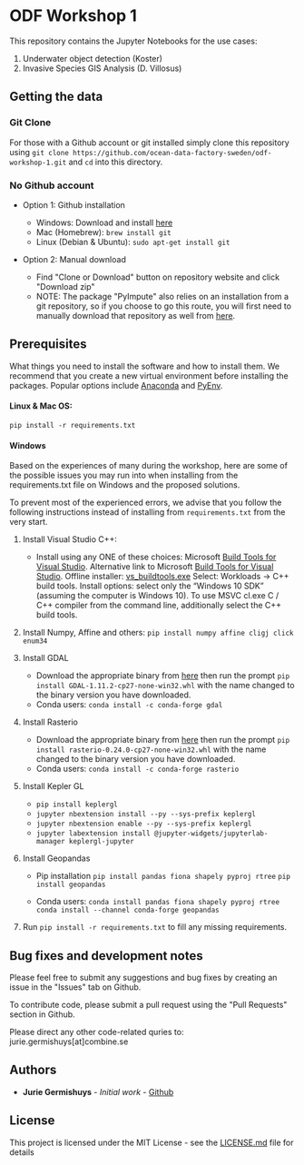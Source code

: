 # ODF Workshop 1

This repository contains the Jupyter Notebooks for the use cases: 

1. Underwater object detection (Koster)
2. Invasive Species GIS Analysis (D. Villosus)

## Getting the data

### Git Clone
For those with a Github account or git installed simply clone this repository using ```git clone https://github.com/ocean-data-factory-sweden/odf-workshop-1.git``` and ```cd``` into this directory.

### No Github account

- Option 1: Github installation
  - Windows: Download and install [here](https://gitforwindows.org/)
  - Mac (Homebrew): ```brew install git```
  - Linux (Debian & Ubuntu): ```sudo apt-get install git```

- Option 2: Manual download
  - Find "Clone or Download" button on repository website and click "Download zip"
  - NOTE: The package "PyImpute" also relies on an installation from a git repository, so if you choose to go this route, you will first need to manually download that repository as well from [here](https://github.com/jannesgg/pyimpute.git#egg=pyimpute). 
  
## Prerequisites

What things you need to install the software and how to install them. We recommend that you create a new virtual environment before installing the packages. Popular options include [Anaconda](https://www.anaconda.com/distribution/) and [PyEnv](https://github.com/pyenv/pyenv).

#### Linux & Mac OS:

```
pip install -r requirements.txt
```

#### Windows

Based on the experiences of many during the workshop, here are some of the possible issues you may run into when installing from the requirements.txt file on Windows and the proposed solutions.

To prevent most of the experienced errors, we advise that you follow the following instructions instead of installing from ```requirements.txt``` from the very start.

1. Install Visual Studio C++:
    - Install using any ONE of these choices:
Microsoft [Build Tools for Visual Studio](https://visualstudio.microsoft.com/thank-you-downloading-visual-studio/?sku=BuildTools&rel=16).
Alternative link to Microsoft [Build Tools for Visual Studio](https://visualstudio.microsoft.com/downloads/#build-tools-for-visual-studio-2019).
Offline installer: [vs_buildtools.exe](https://aka.ms/vs/16/release/vs_buildtools.exe)
Select: Workloads → C++ build tools.
Install options: select only the “Windows 10 SDK” (assuming the computer is Windows 10). To use MSVC cl.exe C / C++ compiler from the command line, additionally select the C++ build tools.

2. Install Numpy, Affine and others: ```pip install numpy affine cligj click enum34```


3. Install GDAL
    - Download the appropriate binary from [here](http://www.lfd.uci.edu/~gohlke/pythonlibs/#gdal) then run the prompt ```pip install GDAL-1.11.2-cp27-none-win32.whl``` with the name changed to the binary version you have downloaded.
    - Conda users: ```conda install -c conda-forge gdal```

4. Install Rasterio
    - Download the appropriate binary from [here](http://www.lfd.uci.edu/~gohlke/pythonlibs/#rasterio) then run the prompt ```pip install rasterio-0.24.0-cp27-none-win32.whl``` with the name changed to the binary version you have downloaded.
    - Conda users: ```conda install -c conda-forge rasterio```

5. Install Kepler GL
    - ```pip install keplergl``` 
    - ```jupyter nbextension install --py --sys-prefix keplergl```
    - ```jupyter nbextension enable --py --sys-prefix keplergl```
    - ```jupyter labextension install @jupyter-widgets/jupyterlab-manager keplergl-jupyter```

6. Install Geopandas
    - Pip installation ```pip install pandas fiona shapely pyproj rtree``` 
    ```pip install geopandas```
    
    - Conda users: ```conda install pandas fiona shapely pyproj rtree```
    ```conda install --channel conda-forge geopandas```
    
7. Run ```pip install -r requirements.txt``` to fill any missing requirements.


## Bug fixes and development notes

Please feel free to submit any suggestions and bug fixes by creating an issue in the "Issues" tab on Github.

To contribute code, please submit a pull request using the "Pull Requests" section in Github.

Please direct any other code-related quries to: jurie.germishuys[at]combine.se

 
## Authors

* **Jurie Germishuys** - *Initial work* - [Github](https://github.com/jannesgg)


## License

This project is licensed under the MIT License - see the [LICENSE.md](LICENSE.md) file for details

